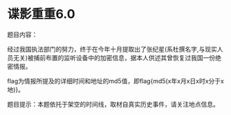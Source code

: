 # 谍影重重6.0

题目内容：

经过我国执法部门的努力，终于在今年十月提取出了张纪星(系杜撰名字,与现实人员无关)被捕前布置的监听设备中的加密信息，据本人供述其曾恢复过我国一份绝密情报。



flag为情报所提及的详细时间和地址的md5值，即flag{md5(x年x月x日x时x分于x地)}。





题目提示：本题依托于架空的时间线，取材自真实历史事件，请关注地点信息。
